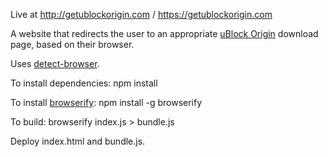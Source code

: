 Live at http://getublockorigin.com / https://getublockorigin.com

A website that redirects the user to an appropriate [uBlock Origin](https://github.com/gorhill/uBlock) download page, based on their browser.

Uses [detect-browser](https://github.com/DamonOehlman/detect-browser).

To install dependencies:
npm install

To install [browserify](https://github.com/browserify/browserify):
npm install -g browserify

To build:
browserify index.js > bundle.js

Deploy index.html and bundle.js.
